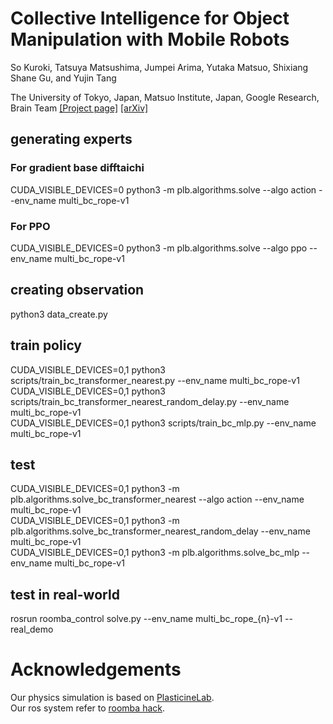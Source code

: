 
# Collective Intelligence for Object Manipulation with Mobile Robots  
So Kuroki, Tatsuya Matsushima, Jumpei Arima, Yutaka Matsuo, Shixiang Shane Gu, and Yujin Tang

The University of Tokyo, Japan, Matsuo Institute, Japan, Google Research, Brain Team
[[Project page]](https://sites.google.com/view/collectiveintelligenceforobjec/home)
[[arXiv]](https://arxiv.org/pdf/2211.15136.pdf)


## generating experts
### For gradient base difftaichi  
CUDA_VISIBLE_DEVICES=0 python3 -m plb.algorithms.solve --algo action --env_name multi_bc_rope-v1  
### For PPO 
CUDA_VISIBLE_DEVICES=0 python3 -m plb.algorithms.solve --algo ppo --env_name multi_bc_rope-v1  

## creating observation
python3 data_create.py

## train policy
CUDA_VISIBLE_DEVICES=0,1 python3 scripts/train_bc_transformer_nearest.py --env_name multi_bc_rope-v1   
CUDA_VISIBLE_DEVICES=0,1 python3 scripts/train_bc_transformer_nearest_random_delay.py --env_name multi_bc_rope-v1   
CUDA_VISIBLE_DEVICES=0,1 python3 scripts/train_bc_mlp.py --env_name multi_bc_rope-v1  

## test
CUDA_VISIBLE_DEVICES=0,1 python3 -m plb.algorithms.solve_bc_transformer_nearest --algo action --env_name multi_bc_rope-v1   
CUDA_VISIBLE_DEVICES=0,1 python3 -m plb.algorithms.solve_bc_transformer_nearest_random_delay --env_name multi_bc_rope-v1   
CUDA_VISIBLE_DEVICES=0,1 python3 -m plb.algorithms.solve_bc_mlp --env_name multi_bc_rope-v1  

## test in real-world
rosrun roomba_control solve.py --env_name multi_bc_rope_{n}-v1 --real_demo  

# Acknowledgements
Our physics simulation is based on [PlasticineLab](https://github.com/hzaskywalker/PlasticineLab).  
Our ros system refer to [roomba hack](https://github.com/matsuolab/roomba_hack).
